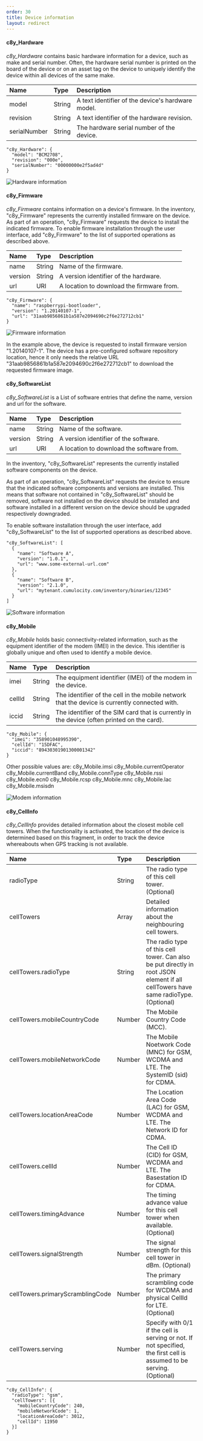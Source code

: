 ```yaml
---
order: 30
title: Device information
layout: redirect
---
```


#### c8y\_Hardware

*c8y\_Hardware* contains basic hardware information for a device, such as make and serial number. Often, the hardware serial number is printed on the board of the device or on an asset tag on the device to uniquely identify the device within all devices of the same make.

|Name|Type|Description|
|:---|:---|:----------|
|model|String|A text identifier of the device's hardware model.|
|revision|String|A text identifier of the hardware revision.|
|serialNumber|String|The hardware serial number of the device.|

    "c8y_Hardware": {
      "model": "BCM2708",
      "revision": "000e",
      "serialNumber": "00000000e2f5ad4d"
    }

![Hardware information](/guides/images/reference-guide/hardware.png)

#### c8y\_Firmware

*c8y\_Firmware* contains information on a device's firmware. In the inventory, "c8y\_Firmware" represents the currently installed firmware on the device. As part of an operation, "c8y\_Firmware" requests the device to install the indicated firmware. To enable firmware installation through the user interface, add "c8y\_Firmware" to the list of supported operations as described above.

|Name|Type|Description|
|:---|:---|:----------|
|name|String|Name of the firmware.|
|version|String|A version identifier of the hardware.|
|url|URI|A location to download the firmware from.|

    "c8y_Firmware": {
      "name": "raspberrypi-bootloader",
      "version": "1.20140107-1",
      "url": "31aab9856861b1a587e2094690c2f6e272712cb1"
    }

![Firmware information](/guides/images/reference-guide/firmware.png)

In the example above, the device is requested to install firmware version "1.20140107-1". The device has a pre-configured software repository location, hence it only needs the relative URL "31aab9856861b1a587e2094690c2f6e272712cb1" to download the requested firmware image.

#### c8y\_SoftwareList

*c8y\_SoftwareList* is a List of software entries that define the name, version and url for the software.

|Name|Type|Description|
|:---|:---|:----------|
|name|String|Name of the software.|
|version|String|A version identifier of the software.|
|url|URI|A location to download the software from.|


In the inventory, "c8y\_SoftwareList" represents the currently installed software components on the device.

As part of an operation, "c8y\_SoftwareList" requests the device to ensure that the indicated software components and versions are installed. This means that software not contained in "c8y\_SoftwareList" should be removed, software not installed on the device should be installed and software installed in a different version on the device should be upgraded respectively downgraded.

To enable software installation through the user interface, add "c8y\_SoftwareList" to the list of supported operations as described above.

    "c8y_SoftwareList": [
      {
        "name": "Software A",
        "version": "1.0.1",
        "url": "www.some-external-url.com"
      },
      {
        "name": "Software B",
        "version": "2.1.0",
        "url": "mytenant.cumulocity.com/inventory/binaries/12345"
      }
    ]

![Software information](/guides/images/reference-guide/software.png)

#### c8y\_Mobile

*c8y\_Mobile* holds basic connectivity-related information, such as the equipment identifier of the modem (IMEI) in the device. This identifier is globally unique and often used to identify a mobile device.

|Name|Type|Description|
|:---|:---|:----------|
|imei|String|The equipment identifier (IMEI) of the modem in the device.|
|cellId|String|The identifier of the cell in the mobile network that the device is currently connected with.|
|iccid|String|The identifier of the SIM card that is currently in the device (often printed on the card).|

    "c8y_Mobile": {
      "imei": "358901048995390",
      "cellId": "15DFAC",
      "iccid": "89430301901300001342"
    }

Other possible values are:
c8y_Mobile.imsi
c8y_Mobile.currentOperator
c8y_Mobile.currentBand
c8y_Mobile.connType
c8y_Mobile.rssi
c8y_Mobile.ecn0
c8y_Mobile.rcsp
c8y_Mobile.mnc
c8y_Mobile.lac
c8y_Mobile.msisdn

![Modem information](/guides/images/reference-guide/mobile.png)

#### c8y\_CellInfo

*c8y\_CellInfo* provides detailed information about the closest mobile cell towers. When the functionality is activated, the location of the device is determined based on this fragment, in order to track the device whereabouts when GPS tracking is not available.

|Name|Type|Description|
|:---|:---|:----------|
|radioType|String|The radio type of this cell tower. (Optional)|
|cellTowers|Array|Detailed information about the neighbouring cell towers.|
|cellTowers.radioType|String|The radio type of this cell tower. Can also be put directly in root JSON element if all cellTowers have same radioType. (Optional)|
|cellTowers.mobileCountryCode|Number|The Mobile Country Code (MCC).|
|cellTowers.mobileNetworkCode|Number|The Mobile Noetwork Code (MNC) for GSM, WCDMA and LTE. The SystemID (sid) for CDMA.|
|cellTowers.locationAreaCode|Number|The Location Area Code (LAC) for GSM, WCDMA and LTE. The Network ID for CDMA.|
|cellTowers.cellId|Number|The Cell ID (CID) for GSM, WCDMA and LTE. The Basestation ID for CDMA.|
|cellTowers.timingAdvance|Number|The timing advance value for this cell tower when available. (Optional)|
|cellTowers.signalStrength|Number|The signal strength for this cell tower in dBm. (Optional)|
|cellTowers.primaryScramblingCode|Number|The primary scrambling code for WCDMA and physical CellId for LTE. (Optional)|
|cellTowers.serving|Number|Specify with 0/1 if the cell is serving or not. If not specified, the first cell is assumed to be serving. (Optional)|

    "c8y_CellInfo": {
      "radioType": "gsm",
      "cellTowers": [{
        "mobileCountryCode": 240,
        "mobileNetworkCode": 1,
        "locationAreaCode": 3012,
        "cellId": 11950
      }]
    }
